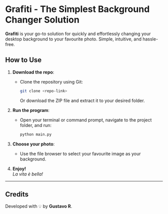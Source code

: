 # Grafiti - The Simplest Background Changer Solution

**Grafiti** is your go-to solution for quickly and effortlessly changing your desktop background to your favourite photo. Simple, intuitive, and hassle-free.

## How to Use

1. **Download the repo**:
   - Clone the repository using Git:
     ```bash
     git clone <repo-link>
     ```
     Or download the ZIP file and extract it to your desired folder.
   
2. **Run the program**:
   - Open your terminal or command prompt, navigate to the project folder, and run:
     ```bash
     python main.py
     ```

3. **Choose your photo**:
   - Use the file browser to select your favourite image as your background.

4. **Enjoy!**  
   *La vita è bella!*

---

## Credits

Developed with 💡 by **Gustavo R**.  
